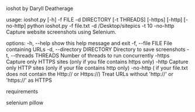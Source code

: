 
ioshot by Daryll Deatherage

usage: ioshot.py [-h] -f FILE -d DIRECTORY [-t THREADS] [-https] [-http] [-no-http]
python ioshot.py -f  file.txt -d /Desktop/sitepics -t 10 -no-http
Capture website screenshots using Selenium.

options:
  -h, --help            show this help message and exit
  -f, --file FILE       File containing URLs
  -d, --directory DIRECTORY
                        Directory to save screenshots
  -t, --threads THREADS
                        Number of threads to run concurrently
  -https                Capture only HTTPS sites (only if you file contains https only)
  -http                 Capture only HTTP sites (only if your file contains http only)
  -no-http             ( if your file.txt does not contain the Http:// or Https://) Treat URLs without 'http://' or 'https://' as HTTPS

requirements

selenium
pillow


































